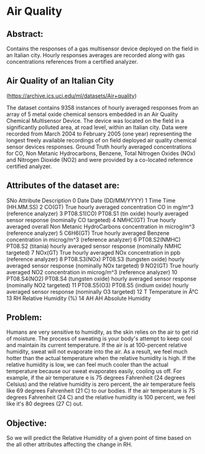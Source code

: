 
#  Air Quality

## Abstract:
Contains the responses of a gas multisensor device deployed on the field in an Italian city. Hourly responses averages are recorded along with gas concentrations references from a certified analyzer.

## Air Quality of an Italian City
(https://archive.ics.uci.edu/ml/datasets/Air+quality)

The dataset contains 9358 instances of hourly averaged responses from an array of 5 metal oxide chemical sensors embedded in an Air Quality Chemical Multisensor Device. The device was located on the field in a significantly polluted area, at road level, within an Italian city. Data were recorded from March 2004 to February 2005 (one year) representing the longest freely available recordings of on field deployed air quality chemical sensor devices responses. Ground Truth hourly averaged concentrations for CO, Non Metanic Hydrocarbons, Benzene, Total Nitrogen Oxides (NOx) and Nitrogen Dioxide (NO2) and were provided by a co-located reference certified analyzer.

## Attributes of the dataset are:
SNo Attribute Description 0 Date Date (DD/MM/YYYY) 1 Time Time (HH.MM.SS) 2 CO(GT) True hourly averaged concentration CO in mg/m^3 (reference analyzer) 3 PT08.S1(CO) PT08.S1 (tin oxide) hourly averaged sensor response (nominally CO targeted) 4 NMHC(GT) True hourly averaged overall Non Metanic HydroCarbons concentration in microg/m^3 (reference analyzer) 5 C6H6(GT) True hourly averaged Benzene concentration in microg/m^3 (reference analyzer) 6 PT08.S2(NMHC) PT08.S2 (titania) hourly averaged sensor response (nominally NMHC targeted) 7 NOx(GT) True hourly averaged NOx concentration in ppb (reference analyzer) 8 PT08.S3(NOx) PT08.S3 (tungsten oxide) hourly averaged sensor response (nominally NOx targeted) 9 NO2(GT) True hourly averaged NO2 concentration in microg/m^3 (reference analyzer) 10 PT08.S4(NO2) PT08.S4 (tungsten oxide) hourly averaged sensor response (nominally NO2 targeted) 11 PT08.S5(O3) PT08.S5 (indium oxide) hourly averaged sensor response (nominally O3 targeted) 12 T Temperature in Â°C 13 RH Relative Humidity (%) 14 AH AH Absolute Humidity

## Problem:
Humans are very sensitive to humidity, as the skin relies on the air to get rid of moisture. The process of sweating is your body's attempt to keep cool and maintain its current temperature. If the air is at 100-percent relative humidity, sweat will not evaporate into the air. As a result, we feel much hotter than the actual temperature when the relative humidity is high. If the relative humidity is low, we can feel much cooler than the actual temperature because our sweat evaporates easily, cooling us off. For example, if the air temperature e is 75 degrees Fahrenheit (24 degrees Celsius) and the relative humidity is zero percent, the air temperature feels like 69 degrees Fahrenheit (21 C) to our bodies. If the air temperature is 75 degrees Fahrenheit (24 C) and the relative humidity is 100 percent, we feel like it's 80 degrees (27 C) out.

## Objective:
So we will predict the Relative Humidity of a given point of time based on the all other attributes affecting the change in RH.
